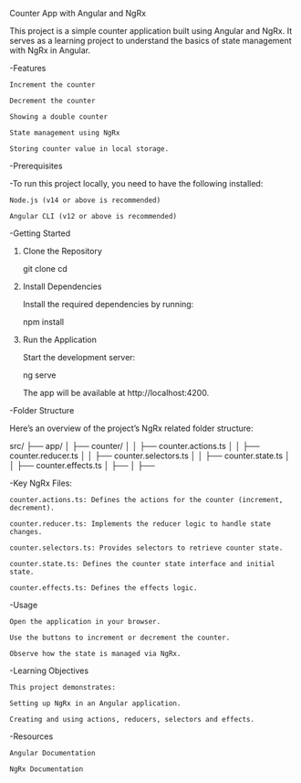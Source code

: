 Counter App with Angular and NgRx

This project is a simple counter application built using Angular and NgRx. It serves as a learning project to understand the basics of state management with NgRx in Angular.

-Features

    Increment the counter

    Decrement the counter

    Showing a double counter

    State management using NgRx

    Storing counter value in local storage.

-Prerequisites

-To run this project locally, you need to have the following installed:

    Node.js (v14 or above is recommended)

    Angular CLI (v12 or above is recommended)

-Getting Started

1. Clone the Repository

    git clone <repository-url>
    cd <repository-folder>

2. Install Dependencies

    Install the required dependencies by running:

    npm install

3. Run the Application

    Start the development server:

    ng serve

    The app will be available at http://localhost:4200.

-Folder Structure

Here’s an overview of the project’s NgRx related folder structure:

src/
├── app/
│   ├── counter/
│   │   ├── counter.actions.ts
│   │   ├── counter.reducer.ts
│   │   ├── counter.selectors.ts
│   │   ├── counter.state.ts
│   │   ├── counter.effects.ts
│   ├──
│   ├──

-Key NgRx Files:

    counter.actions.ts: Defines the actions for the counter (increment, decrement).

    counter.reducer.ts: Implements the reducer logic to handle state changes.

    counter.selectors.ts: Provides selectors to retrieve counter state.

    counter.state.ts: Defines the counter state interface and initial state.

    counter.effects.ts: Defines the effects logic.    

-Usage

    Open the application in your browser.

    Use the buttons to increment or decrement the counter.

    Observe how the state is managed via NgRx.

-Learning Objectives

    This project demonstrates:

    Setting up NgRx in an Angular application.

    Creating and using actions, reducers, selectors and effects.


-Resources

    Angular Documentation

    NgRx Documentation